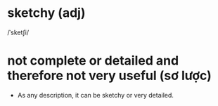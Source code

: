 # sketchy (adj)

/ˈsketʃi/

# not complete or detailed and therefore not very useful (sơ lược)

- As any description, it can be sketchy or very detailed.